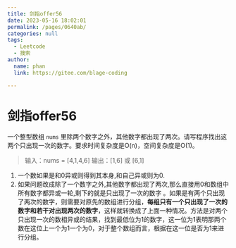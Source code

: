 ```yaml
---
title: 剑指offer56
date: 2023-05-16 18:02:01
permalink: /pages/0640ab/
categories: null
tags: 
  - Leetcode
  - 搜索
author: 
  name: phan
  link: https://gitee.com/blage-coding

---
```

# 剑指offer56

一个整型数组 `nums` 里除两个数字之外，其他数字都出现了两次。请写程序找出这两个只出现一次的数字。要求时间复杂度是O(n)，空间复杂度是O(1)。

> 输入：nums = [4,1,4,6]
> 输出：[1,6] 或 [6,1]

1. 一个数如果是和0异或则得到其本身,和自己异或则为0.
2. 如果问题改成除了一个数字之外,其他数字都出现了两次,那么直接用0和数组中所有数字都异或一轮,剩下的就是只出现了一次的数字 。如果是有两个只出现了两次的数字，则需要对原先的数组进行分组，**每组只有一个只出现了一次的数字和若干对出现两次的数字**，这样就转换成了上面一种情况。方法是对两个只出现一次的数相异或的结果，找到最低位为1的数字，这一位为1表明那两个数在这位上一个为1一个为0，对于整个数组而言，根据在这一位是否为1来进行分组。